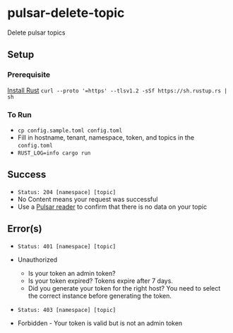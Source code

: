 # pulsar-delete-topic
Delete pulsar topics

## Setup

### Prerequisite
[Install Rust](https://www.rust-lang.org/tools/install) `curl --proto '=https' --tlsv1.2 -sSf https://sh.rustup.rs | sh`

### To Run
- `cp config.sample.toml config.toml`
- Fill in hostname, tenant, namespace, token, and topics in the `config.toml`
- `RUST_LOG=info cargo run`

## Success
- `Status: 204 [namespace] [topic]`
- No Content means your request was successful
- Use a [Pulsar reader](https://github.com/omegaphoenix/pulsar-rs-reader) to confirm that there is no data on your topic


## Error(s)
- `Status: 401 [namespace] [topic]`
- Unauthorized
  - Is your token an admin token?
  - Is your token expired? Tokens expire after 7 days.
  - Did you generate your token for the right host? You need to select the correct instance before generating the token.

- `Status: 403 [namespace] [topic]`
- Forbidden - Your token is valid but is not an admin token
